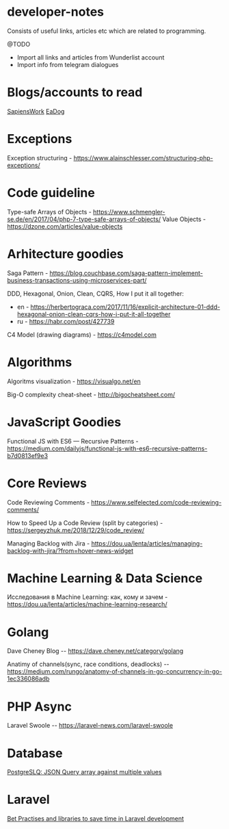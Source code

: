 # developer-notes
Consists of useful links, articles etc which are related to programming. 

@TODO
 * Import all links and articles from Wunderlist account
 * Import info from telegram dialogues
 
# Blogs/accounts to read
[SapiensWork](http://blog.sapiensworks.com/tags.html#Domain%20driven%20design)
[EaDog](https://eatdog.com.ua)


# Exceptions
Exception structuring - https://www.alainschlesser.com/structuring-php-exceptions/

# Code guideline
Type-safe Arrays of Objects - https://www.schmengler-se.de/en/2017/04/php-7-type-safe-arrays-of-objects/
Value Objects - https://dzone.com/articles/value-objects

# Arhitecture goodies

Saga Pattern - https://blog.couchbase.com/saga-pattern-implement-business-transactions-using-microservices-part/

DDD, Hexagonal, Onion, Clean, CQRS, How I put it all together:
- en - https://herbertograca.com/2017/11/16/explicit-architecture-01-ddd-hexagonal-onion-clean-cqrs-how-i-put-it-all-together
- ru - https://habr.com/post/427739

C4 Model (drawing diagrams) - https://c4model.com

# Algorithms
Algoritms visualization - https://visualgo.net/en

Big-O complexity cheat-sheet - http://bigocheatsheet.com/



# JavaScript Goodies
Functional JS with ES6 — Recursive Patterns - https://medium.com/dailyjs/functional-js-with-es6-recursive-patterns-b7d0813ef9e3

# Core Reviews
Code Reviewing Comments - https://www.selfelected.com/code-reviewing-comments/

How to Speed Up a Code Review (split by categories) - https://sergeyzhuk.me/2018/12/29/code_review/

Managing Backlog with Jira - https://dou.ua/lenta/articles/managing-backlog-with-jira/?from=hover-news-widget


# Machine Learning & Data Science

Исследования в Machine Learning: как, кому и зачем - https://dou.ua/lenta/articles/machine-learning-research/

# Golang
Dave Cheney Blog -- https://dave.cheney.net/category/golang

Anatimy of channels(sync, race conditions, deadlocks) -- https://medium.com/rungo/anatomy-of-channels-in-go-concurrency-in-go-1ec336086adb

# PHP Async

Laravel Swoole -- https://laravel-news.com/laravel-swoole

# Database
[PostgreSLQ: JSON Query array against multiple values](https://dba.stackexchange.com/questions/130699/postgresql-json-query-array-against-multiple-values)

# Laravel
[Bet Practises and libraries to save time in Laravel development](https://medium.com/@alexrenoki/pushing-laravel-further-best-tips-good-practices-for-laravel-5-7-ac97305b8cac)
